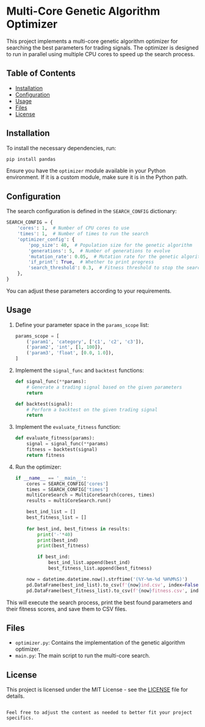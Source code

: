 # Multi-Core Genetic Algorithm Optimizer

This project implements a multi-core genetic algorithm optimizer for searching the best parameters for trading signals. The optimizer is designed to run in parallel using multiple CPU cores to speed up the search process.

## Table of Contents

- [Installation](#installation)
- [Configuration](#configuration)
- [Usage](#usage)
- [Files](#files)
- [License](#license)

## Installation

To install the necessary dependencies, run:

```bash
pip install pandas
```

Ensure you have the `optimizer` module available in your Python environment. If it is a custom module, make sure it is in the Python path.

## Configuration

The search configuration is defined in the `SEARCH_CONFIG` dictionary:

```python
SEARCH_CONFIG = {
    'cores': 1,  # Number of CPU cores to use
    'times': 1,  # Number of times to run the search
    'optimizer_config': {
        'pop_size': 40,  # Population size for the genetic algorithm
        'generations': 5,  # Number of generations to evolve
        'mutation_rate': 0.05,  # Mutation rate for the genetic algorithm
        'if_print': True,  # Whether to print progress
        'search_threshold': 0.3,  # Fitness threshold to stop the search
    },
}
```

You can adjust these parameters according to your requirements.

## Usage

1. Define your parameter space in the `params_scope` list:

    ```python
    params_scope = [
        ('param1', 'category', ['c1', 'c2', 'c3']),
        ('param2', 'int', [1, 100]),
        ('param3', 'float', [0.0, 1.0]),
    ]
    ```

2. Implement the `signal_func` and `backtest` functions:

    ```python
    def signal_func(**params):
        # Generate a trading signal based on the given parameters
        return

    def backtest(signal):
        # Perform a backtest on the given trading signal
        return
    ```

3. Implement the `evaluate_fitness` function:

    ```python
    def evaluate_fitness(params):
        signal = signal_func(**params)
        fitness = backtest(signal)
        return fitness
    ```

4. Run the optimizer:

    ```python
    if __name__ == '__main__':
        cores = SEARCH_CONFIG['cores']
        times = SEARCH_CONFIG['times']
        multiCoreSearch = MultiCoreSearch(cores, times)
        results = multiCoreSearch.run()

        best_ind_list = []
        best_fitness_list = []
        
        for best_ind, best_fitness in results:
            print('-'*40)
            print(best_ind)
            print(best_fitness)

            if best_ind:
                best_ind_list.append(best_ind)
                best_fitness_list.append(best_fitness)

        now = datetime.datetime.now().strftime('(%Y-%m-%d %H%M%S)')
        pd.DataFrame(best_ind_list).to_csv(f'{now}ind.csv', index=False)
        pd.DataFrame(best_fitness_list).to_csv(f'{now}fitness.csv', index=False)
    ```

This will execute the search process, print the best found parameters and their fitness scores, and save them to CSV files.

## Files

- `optimizer.py`: Contains the implementation of the genetic algorithm optimizer.
- `main.py`: The main script to run the multi-core search.

## License

This project is licensed under the MIT License - see the [LICENSE](LICENSE) file for details.
```

Feel free to adjust the content as needed to better fit your project specifics.